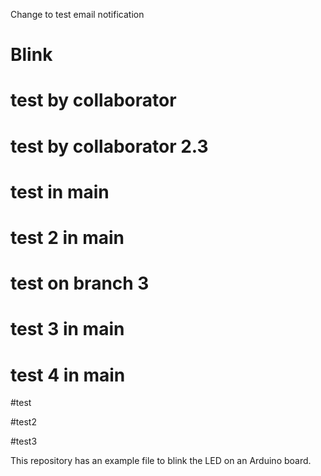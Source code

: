 Change to test email notification
# Blink

# test by collaborator

# test by collaborator 2.3

# test in main

# test 2 in main

# test on branch 3

# test 3 in main

# test 4 in main

#test

#test2

#test3

This repository has an example file to blink the LED on an Arduino board.
